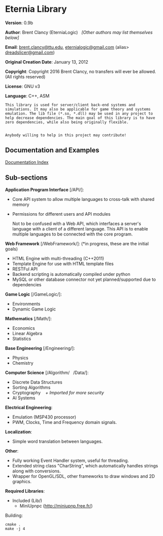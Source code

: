 # Eternia Library #

**Version**: 0.9b

**Author**: Brent Clancy (EterniaLogic) &nbsp;&nbsp;*[Other authors may list themselves below]*

**Email**: brent.clancy@ttu.edu, eternialogic@gmail.com (alias> dreadslicer@gmail.com)

**Original Creation Date**: January 13, 2012

**Copyright**: Copyright 2016 Brent Clancy, no transfers will ever be allowed. (All rights reserved)

**License**: GNU v3

**Language**: C++, ASM

	This library is used for server/client back-end systems and simulations. It may also be applicable for game theory and systems emulation. The lib file (*.so, *.dll) may be used in any project to help decrease dependencies. The main goal of this library is to have zero dependencies, while also being originally flexible.


	Anybody willing to help in this project may contribute!

Documentation and Examples
--------------------------
[Documentation Index](https://github.com/EterniaLogic/EterniaLibrary/blob/master/doc/index.md "Documentation Index")

Sub-sections
------------

**Application Program Interface** [/API/]:

- Core API system to allow multiple languages to cross-talk with shared memory
- Permissions for different users and API modules
	
	Not to be confused with a Web API, which interfaces a server's language with a client of a different language. This API is to enable multiple languages to be connected with the core program.

**Web Framework** [/WebFramework/]: (*in progress, these are the initial goals)

- HTML Engine with multi-threading (C++2011)
- Template Engine for use with HTML template files
- RESTFul API
- Backend scripting is automatically compiled under python
- MySQL or other database connector not yet planned/supported due to dependencies

**Game Logic** [/GameLogic/]:
 
 - Environments
 - Dynamic Game Logic

**Mathematics** [/Math/]:

  - Economics
  - Linear Algebra
  - Statistics

**Base Engineering** [/Engineering/]:

- Physics
- Chemistry

**Computer Science** [/Algorithm/&nbsp;&nbsp;&nbsp;/Data/]:

   - Discrete Data Structures
   - Sorting Algorithms
   - Cryptography&nbsp;&nbsp;&nbsp;&nbsp;*+ Imported for more security*
   - AI Systems

**Electrical Engineering**:

   - Emulation (MSP430 processor)
   - PWM, Clocks, Time and Frequency domain signals.

**Localization**:

   - Simple word translation between languages.

**Other**:

   - Fully working Event Handler system, useful for threading.
   - Extended string class "CharString", which automatically handles strings along with conversions.
   - Wrapper for OpenGL/SDL, other frameworks to draw windows and 2D graphics.

**Required Libraries**: 

- Included (Lib/)
	- MiniUpnpc (http://miniupnp.free.fr/)

Building:

    cmake .
    make -j 4

